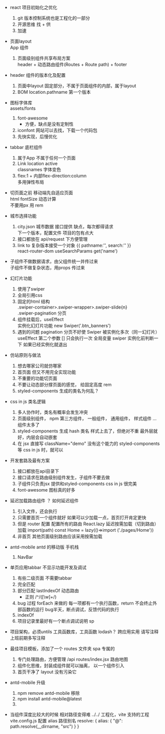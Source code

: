 - react 项目初始化之优化
    1. git 版本控制系统也是工程化的一部分
    2. 开源思维 找 + 供
    3. 加速

- 页面layout         
    App 组件            
    1. 页面级别组件共享布局方案         
        header + 动态路由组件(Routes + Route path) + footer

- header 组件的版本化及配置       
    1. 页面中layout 固定部分，不属于页面组件的内部，属于layout
    2. BOM location.pathname 第一个版本

- 图标字体库           
    assets/fonts         
    1. font-awesome               
        - 方便，缺点是没有定制性        
    2. iconfont 网站可以去找，下载一个代码包       
    3. 先快实现，后慢优化           

- tabbar 底栏组件      
    1. 属于App 不属于任何一个页面
    2. Link location active          
        classnames  字体变色      
    3. flex:1 + 内部flex-direction:column            
        多用弹性布局          

- 切页面之前 移动端先自适应页面      
    html fontSize 动态计算           
    不要用px 用 rem

- 城市选择功能      
    1. city.json 城市数据 接口提供 缺点，每次都得请求             
        下一个版本，配置文件 项目的包有点大
    2. 接口都放在 api/request 下方便管理
    3. link  to  复杂版本接受一个对象 {{ pathname:'', search:'' }}           
        react-router-dom useSearchParams get('name')

- 子组件不做数据请求，由父组件统一并传过来           
    子组件不做复杂状态，用props 传过来

- 幻灯片功能       
    1. 使用了swiper
    2. 全局引用css
    3. 固定的html 结构             
        .swiper-container>.swiper-wrapper>.swiper-slide{n}          
        .swiper-pagination 分页
    4. 组件挂载后，useEffect          
        实例化幻灯片功能 new Swiper('.btn_banners')
    5. 遇到的问题
        pagination 分页不好使
        Swiper 被实例化多次（同一幻灯片）
        useEffect 第二个参数 [] 只会执行一次
        全局变量 swiper 实例化前判断一下  如果已经实例化就退出

- 仿站原则与做法
    1. 想去哪家公司就仿哪家
    2. 首页面
        但又不用完全实现功能
    3. 不重要的功能切页面
    4. 不要让动态部分撑页面的感觉，
        给固定高度  rem
    5. styled-components  生成的类名为何乱？

- css in js 类名逻辑
    1. 多人协作时，类名有概率会发生冲突
    2. 页面级别组件， npm 第三方组件， 一般组件， 通用组件， 样式组件 ...
        组件太多了
    3. styled-components 生成 hash 类名
        样式上去了，但绝对不重
        最外层就好，内层会自动嵌套
    4. 在 jsx 直接写 className="demo" 没有这个能力的
        styled-components 等 css in js 时，就可以

- 开发套路及最有方案
    1. 接口都放在api目录下
    2. 接口请求在路由级别组件发生，子组件不要去做
    3. 子组件只负责jsx 提供和styled-components css in js 很完美
    4. font-awesome 图标真的好多

- 延迟加载路由组件 ？
    如何延迟组件
    1. 引入文件，还会执行
    2. 只需要首页一个组件就好
        如果可以少加载一点，首页打开肯定更快
    3. 但是 router 配置  配置所有的路由
    React.lazy 延迟按需加载（切到路由）加载  import(path)
    const Home = lazy(()=>import ('./pages/Home'))
    4. 非首页 其他页面级别路由应该采用按需加载

- antd-mobile
    antd 的移动版  手机栈
    1. NavBar

- 单页应用tabbar 不显示功能开发及调试
    1. 有些二级页面  不需要tabbar
    2. 完全匹配
    3. 部分匹配 lastIndexOf 动态路由
        - 正则
            /^\/([\w]+\/)
    4. bug 过程
        forEach 来做的
        每一项都有一个执行函数，return 不会终止外部函数的运行
        bug半天，断点调试，反馈代码的执行
    5. indexOf 
    6. 项目记录里最好有一个断点调试说明 sp

- 项目架构，必须untils
    工具函数库，工具函数 lodash？
    跨应用实用
    请写注释
    上班前期多写注释

- 最佳项目模板，添加了一个 routes 文件夹
    spa 专属的
    1. 专门处理路由，方便管理  /api
        routes/index.jsx  路由地图
    2. 组件化思维，封装成组件就可以抽离，
        以一个组件引入
    3. 首页干净了 layout 没有污染它

- antd-mobile 升级
    1. npm remove antd-mobile 移除
    2. npm install antd-mobile@latest
    3. 

- 当组件深度比较大的时候
    相对路径变得难 ../../
    工程化，vite 支持的工程
    vite.config.js 配置 alias 路径别名
    resolve: {
        alias: {
            "@": path.resolve(__dirname, "src")
        }
    }